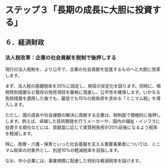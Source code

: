 # ステップ３「長期の成長に大胆に投資する」
## ６．経済財政

### 法人税改革：企業の社会貢献を税制で後押しする

現行の法人税制を、より公平で、企業の社会貢献を促進するものへと大胆に改革します。

まず、法人税の基礎税率を35%に設定し、税収の安定化を図ります。同時に、租税特別措置など既存の免除項目を厳格に見直し、公平性を確保します。いかなる免除措置を適用した後でも、最低でも15%の税負担を求める「ミニマム税」を導入します。

ただし、国の成長や社会課題の解決に貢献する企業は、税制面で積極的に後押しします。例えば、卓越した技術開発を行うメーカーや、国内の福祉・インフラに投資する商社などには、貢献度に応じて実質税負担が20%前後になるよう税率を軽減します。

特に、医療・介護・保育といった社会基盤を支える重要事業者については、ミニマム税率の対象外とし、別途10%の軽減税率を目指します。

なお、中小企業には、事業規模に配慮した特別な軽減税率を設けます。